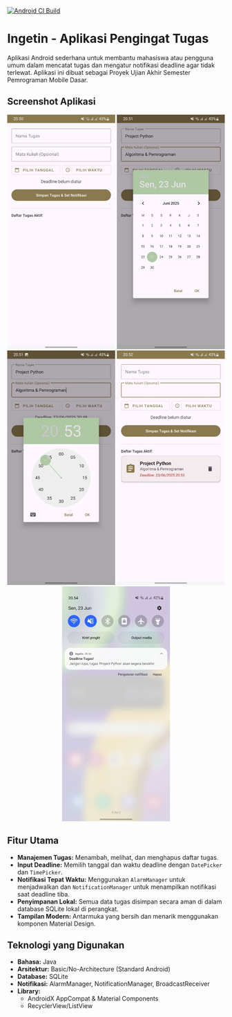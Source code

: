[![Android CI Build](https://github.com/saleemuchtar/Ingetin-Task-Notifier-App/actions/workflows/gradle.yml/badge.svg)](https://github.com/saleemuchtar/Ingetin-Task-Notifier-App/actions/workflows/gradle.yml)

# Ingetin - Aplikasi Pengingat Tugas

Aplikasi Android sederhana untuk membantu mahasiswa atau pengguna umum dalam mencatat tugas dan mengatur notifikasi deadline agar tidak terlewat. Aplikasi ini dibuat sebagai Proyek Ujian Akhir Semester Pemrograman Mobile Dasar.

## Screenshot Aplikasi

<p align="center">
  <img src="screenshot/Page_Utama.jpg" width="250"/>
  <img src="screenshot/Input_Tanggal.jpg" width="250"/>
  <img src="screenshot/Input_Jam.jpg" width="250"/>
  <img src="screenshot/List.jpg" width="250"/>
  <img src="screenshot/Notif.jpg" width="250"/>
</p>

## Fitur Utama
- **Manajemen Tugas:** Menambah, melihat, dan menghapus daftar tugas.
- **Input Deadline:** Memilih tanggal dan waktu deadline dengan `DatePicker` dan `TimePicker`.
- **Notifikasi Tepat Waktu:** Menggunakan `AlarmManager` untuk menjadwalkan dan `NotificationManager` untuk menampilkan notifikasi saat deadline tiba.
- **Penyimpanan Lokal:** Semua data tugas disimpan secara aman di dalam database SQLite lokal di perangkat.
- **Tampilan Modern:** Antarmuka yang bersih dan menarik menggunakan komponen Material Design.

## Teknologi yang Digunakan
- **Bahasa:** Java
- **Arsitektur:** Basic/No-Architecture (Standard Android)
- **Database:** SQLite
- **Notifikasi:** AlarmManager, NotificationManager, BroadcastReceiver
- **Library:**
  - AndroidX AppCompat & Material Components
  - RecyclerView/ListView
